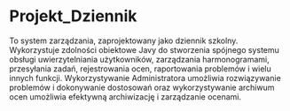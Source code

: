 # Projekt_Dziennik
To system zarządzania, zaprojektowany jako dziennik szkolny. Wykorzystuje zdolności obiektowe Javy do stworzenia spójnego systemu obsługi uwierzytelniania użytkowników, zarządzania harmonogramami, przesyłania zadań, rejestrowania ocen, raportowania problemów i wielu innych funkcji. Wykorzystywanie Administratora umożliwia rozwiązywanie problemów i dokonywanie dostosowań oraz wykorzystywanie archiwum ocen umożliwia efektywną archiwizację i zarządzanie ocenami.
